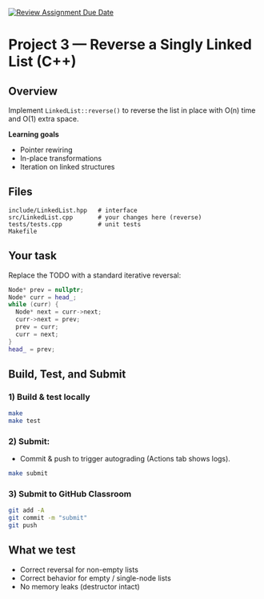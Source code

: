 [![Review Assignment Due Date](https://classroom.github.com/assets/deadline-readme-button-22041afd0340ce965d47ae6ef1cefeee28c7c493a6346c4f15d667ab976d596c.svg)](https://classroom.github.com/a/LGcoRyUF)
# Project 3 — Reverse a Singly Linked List (C++)

## Overview
Implement `LinkedList::reverse()` to reverse the list in place with O(n) time and O(1) extra space.

**Learning goals**
- Pointer rewiring
- In-place transformations
- Iteration on linked structures

## Files
```
include/LinkedList.hpp   # interface
src/LinkedList.cpp       # your changes here (reverse)
tests/tests.cpp          # unit tests
Makefile
```

## Your task
Replace the TODO with a standard iterative reversal:
```cpp
Node* prev = nullptr;
Node* curr = head_;
while (curr) {
  Node* next = curr->next;
  curr->next = prev;
  prev = curr;
  curr = next;
}
head_ = prev;
```

## Build, Test, and Submit

### 1) Build & test locally
```bash
make
make test
```

### 2) Submit:
- Commit & push to trigger autograding (Actions tab shows logs).
```bash
make submit
```

### 3) Submit to GitHub Classroom
```bash
git add -A
git commit -m "submit"
git push
```

## What we test
- Correct reversal for non-empty lists
- Correct behavior for empty / single-node lists
- No memory leaks (destructor intact)
